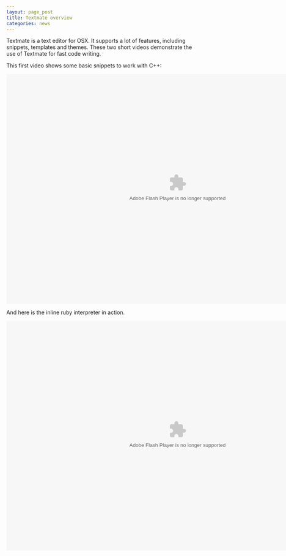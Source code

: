 ```yaml
---
layout: page_post
title: Textmate overview
categories: news
---
```

Textmate is a text editor for OSX. It supports a lot of features, including snippets, templates and themes.
These two short videos demonstrate the use of Textmate for fast code writing.

This first video shows some basic snippets to work with C++:

<object type="application/x-shockwave-flash" data="/files/player_flv_mini.swf" width="896" height="600">
  <param name="movie" value="/files/player_flv_mini.swf" />
  <param name="allowFullScreen" value="true" />
  <param name="FlashVars" value="flv=/files/textmate_overview.flv&amp;width=896&amp;height=600&amp;title=Textmate overview" />
</object>

And here is the inline ruby interpreter in action.

<object type="application/x-shockwave-flash" data="/files/player_flv_mini.swf" width="896" height="600">
  <param name="movie" value="/files/player_flv_mini.swf" />
  <param name="allowFullScreen" value="true" />
  <param name="FlashVars" value="flv=/files/textmate_overview_ruby.flv&amp;width=896&amp;height=600&amp;title=Textmate overview" />
</object>
